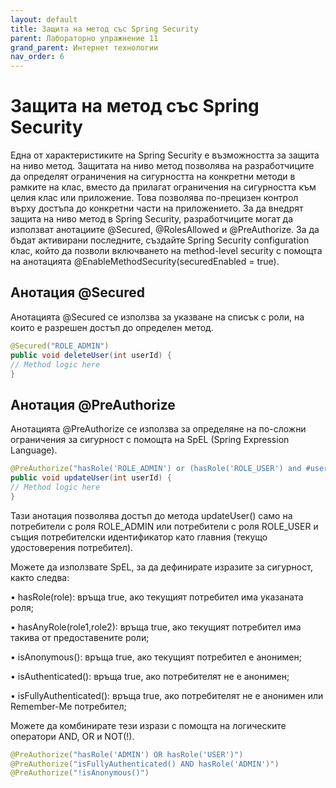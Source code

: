 ```yaml
---
layout: default
title: Защита на метод със Spring Security
parent: Лабораторно упражнение 11
grand_parent: Интернет технологии
nav_order: 6
---
```


# Защита на метод със Spring Security

Една от характеристиките на Spring Security е възможността за защита на ниво метод. Защитата на ниво метод позволява на разработчиците да определят ограничения на сигурността на конкретни методи в рамките на клас, вместо да прилагат ограничения на сигурността към целия клас или приложение. Това позволява по-прецизен контрол върху достъпа до конкретни части на приложението. За да внедрят защита на ниво метод в Spring Security, разработчиците могат да използват анотациите @Secured, @RolesAllowed и @PreAuthorize. За да бъдат активирани последните, създайте Spring Security configuration клас, който да позволи включването на method-level security с помощта на анотацията @EnableMethodSecurity(securedEnabled = true).

## Анотация @Secured

Анотацията @Secured се използва за указване на списък с роли, на които е разрешен достъп до определен метод. 

```java
@Secured("ROLE_ADMIN")
public void deleteUser(int userId) {
// Method logic here
}
```

## Анотация @PreAuthorize

Анотацията @PreAuthorize се използва за определяне на по-сложни ограничения за сигурност с помощта на SpEL (Spring Expression Language).

```java
@PreAuthorize("hasRole('ROLE_ADMIN') or (hasRole('ROLE_USER') and #userId == principal.userId)")
public void updateUser(int userId) {
// Method logic here
}
```

Тази анотация позволява достъп до метода updateUser() само на потребители с роля ROLE_ADMIN или потребители с роля ROLE_USER и същия потребителски идентификатор като главния (текущо удостоверения потребител). 

Можете да използвате SpEL, за да дефинирате изразите за сигурност, както следва:

• hasRole(role): връща true, ако текущият потребител има указаната роля;

• hasAnyRole(role1,role2): връща true, ако текущият потребител има такива от предоставените роли;

• isAnonymous(): връща true, ако текущият потребител е анонимен;

• isAuthenticated(): връща true, ако потребителят не е анонимен;

• isFullyAuthenticated(): връща true, ако потребителят не е анонимен или Remember-Me потребител;

Можете да комбинирате тези изрази с помощта на логическите оператори AND, OR и NOT(!).

```java
@PreAuthorize("hasRole('ADMIN') OR hasRole('USER')")
@PreAuthorize("isFullyAuthenticated() AND hasRole('ADMIN')")
@PreAuthorize("!isAnonymous()")
```
